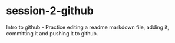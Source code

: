 # session-2-github

Intro to github - Practice editing a readme markdown file, adding it, committing it and pushing it to github.
